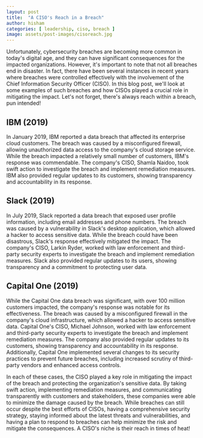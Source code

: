 ```yaml
---
layout: post
title:  "A CISO's Reach in a Breach"
author: hisham
categories: [ leadership, ciso, breach ]
image: assets/post-images/cisoreach.jpg
---
```



Unfortunately, cybersecurity breaches are becoming more common in today's digital age, and they can have significant consequences for the impacted organizations. However, it's important to note that not all breaches end in disaster. In fact, there have been several instances in recent years where breaches were controlled effectively with the involvement of the Chief Information Security Officer (CISO). In this blog post, we'll look at some examples of such breaches and how CISOs played a crucial role in mitigating the impact. Let's not forget, there's always reach within a breach, pun intended!

## IBM (2019)
In January 2019, IBM reported a data breach that affected its enterprise cloud customers. The breach was caused by a misconfigured firewall, allowing unauthorized data access to the company's cloud storage service. While the breach impacted a relatively small number of customers, IBM's response was commendable. The company's CISO, Shamla Naidoo, took swift action to investigate the breach and implement remediation measures. IBM also provided regular updates to its customers, showing transparency and accountability in its response.

## Slack (2019)
In July 2019, Slack reported a data breach that exposed user profile information, including email addresses and phone numbers. The breach was caused by a vulnerability in Slack's desktop application, which allowed a hacker to access sensitive data. While the breach could have been disastrous, Slack's response effectively mitigated the impact. The company's CISO, Larkin Ryder, worked with law enforcement and third-party security experts to investigate the breach and implement remediation measures. Slack also provided regular updates to its users, showing transparency and a commitment to protecting user data.

## Capital One (2019)
While the Capital One data breach was significant, with over 100 million customers impacted, the company's response was notable for its effectiveness. The breach was caused by a misconfigured firewall in the company's cloud infrastructure, which allowed a hacker to access sensitive data. Capital One's CISO, Michael Johnson, worked with law enforcement and third-party security experts to investigate the breach and implement remediation measures. The company also provided regular updates to its customers, showing transparency and accountability in its response. Additionally, Capital One implemented several changes to its security practices to prevent future breaches, including increased scrutiny of third-party vendors and enhanced access controls.


In each of these cases, the CISO played a key role in mitigating the impact of the breach and protecting the organization's sensitive data. By taking swift action, implementing remediation measures, and communicating transparently with customers and stakeholders, these companies were able to minimize the damage caused by the breach. While breaches can still occur despite the best efforts of CISOs, having a comprehensive security strategy, staying informed about the latest threats and vulnerabilities, and having a plan to respond to breaches can help minimize the risk and mitigate the consequences. A CISO's niche is their reach in times of heat!